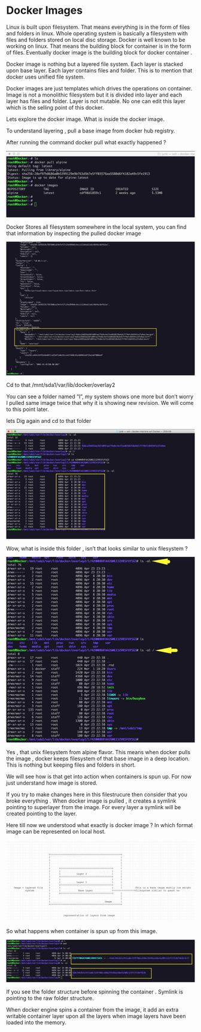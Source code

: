 # Docker Images

Linux is built upon filesystem. That means everything is in the form of files and folders in linux. Whole operating system is basically a filesystem with files and folders stored on local disc storage. Docker is well known to be working on linux. That means the building block for container is in the form of files. Eventually docker image is the building block for docker container . 

Docker image is nothing but a layered file system. Each layer is stacked upon base layer. Each layer contains files and folder. This is to mention that docker uses unified file system. 

Docker images are just templates which drives the operations on container. Image is not a monolithic filesystem but it is divided into layer and each layer has files and folder. Layer is not mutable. No one can edit this layer which is the selling point of this docker. 

Lets explore the docker image. What is inside the docker image. 

To understand layering , pull a base image from docker hub registry. 

After running the command docker pull what exactly happened ?

![](.gitbook/assets/docker-base-image.png)

Docker Stores all filesystem somewhere in the local system, you can find that information by inspecting the pulled docker image 

![](.gitbook/assets/docker-base-image02.png)

Cd to that /mnt/sda1/var/lib/docker/overlay2 

You can see a folder named “l”, my system shows one more but don’t worry I pulled same image twice that why it is showing new revision. We will come to this point later. 

lets Dig again and cd to that folder 

![](.gitbook/assets/docker-base-image03.png)

Wow, what is inside this folder , isn’t that looks similar to unix filesystem ? 

![](.gitbook/assets/docker-base04.png)

Yes , that unix filesystem from alpine flavor. This means when docker pulls the image , docker keeps filesystem of that base image in a deep location. This is nothing but keeping files and folders in short. 

We will see how is that get into action when containers is spun up. For now just understand how image is stored. 

If you try to make changes here in this filestrucure then consider that you broke everything . When docker image is pulled , it creates a symlink pointing to superlayer from the image. For every layer a symlink will be created pointing to the layer. 

Here till now we understood what exactly is docker image ? In which format image can be represented on local host. 

![](.gitbook/assets/docker-image-layer.png)

So what happens when container is spun up from this image. 

![](.gitbook/assets/docker-layer-before-spin.png)

If you see the folder structure before spinning the container . Symlink is pointing to the raw folder structure. 

When docker engine spins a container from the image, it add an extra writable container layer upon all the layers when image layers have been loaded into the memory. 



